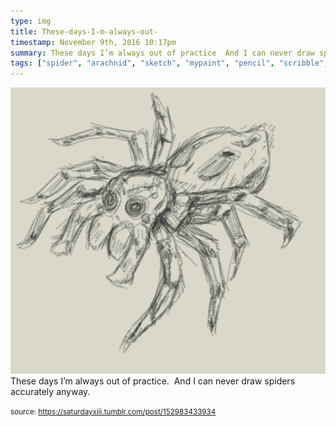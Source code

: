 ```yaml
---
type: img
title: These-days-I-m-always-out-
timestamp: November 9th, 2016 10:17pm
summary: These days I’m always out of practice  And I can never draw spiders accurately anywayp 
tags: ["spider", "arachnid", "sketch", "mypaint", "pencil", "scribble", "illustration", "art"]
---
```

<img src="../media/152983433934.png"/>
                                                                                          <div class="caption">
These days I’m always out of practice.  And I can never draw spiders accurately anyway.
 
                                    
                
                
                
                
                                
<small>source: https://saturdayxiii.tumblr.com/post/152983433934</small>